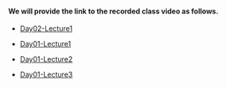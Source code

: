 #### We will provide the link to the recorded class video as follows.

- [Day02-Lecture1](https://share.weiyun.com/S0VZXUiU)

- [Day01-Lecture1](https://share.weiyun.com/AanYMKo1)
- [Day01-Lecture2](https://share.weiyun.com/jjWWTDfu)
- [Day01-Lecture3](https://share.weiyun.com/v3B5SPi2)
